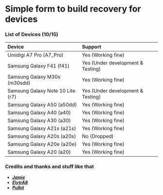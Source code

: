 # Simple form to build recovery for devices #

### List of Devices (10/15) ###

|        Device           |          Support                  |
| :---------------------- | :-------------------------------- |
Umidigi A7 Pro (A7_Pro)       | Yes (Working fine)
Samsung Galaxy F41 (f41)      | Yes (Under development & Testing)
Samsung Galaxy M30s (m30sdd)  | Yes (Working fine)
Samsung Galaxy Note 10 Lite (r7)      | Yes (Under development & Testing)
Samsung Galaxy A50 (a50dd)    | Yes (Working fine)
Samsung Galaxy A40 (a40)      | Yes (Working fine)
Samsung Galaxy A30 (a30)      | Yes (Working fine)
Samsung Galaxy A21s (a21s)    | Yes (Working fine)
Samsung Galaxy A20s (a20s)    | No  (Dropped)
Samsung Galaxy A20e (a20e)    | Yes (Working fine)
Samsung Galaxy A20 (a20)      | Yes (Working fine)

### Credits and thanks and stuff like that ###
* [***Jamie***](https://t.me/henloboi)
* [***ElytrA8***](t.me/ElytrA8)
* [***Pulkit***](t.me/Pulkit077)
